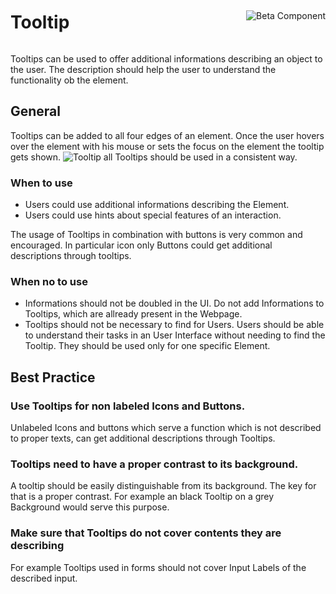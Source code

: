 <div style="display: inline-flex; align-items: center; justify-content: space-between; width: 100%;">
    <h1>Tooltip</h1>
    <img src="assets/beta.png" alt="Beta Component" />
</div>

Tooltips can be used to offer additional informations describing an object to the user. The description should help the user to understand the functionality ob the element.

## General

Tooltips can be added to all four edges of an element. Once the user hovers over the element with his mouse or sets the focus on the element the tooltip gets shown.
![Tooltip all](assets/3_components/tooltip/Tooltip_all.jpeg)
Tooltips should be used in a consistent way.

### When to use

- Users could use additional informations describing the Element.
- Users could use hints about special features of an interaction.

The usage of Tooltips in combination with buttons is very common and encouraged. In particular icon only Buttons could get additional descriptions through tooltips.

### When no to use

- Informations should not be doubled in the UI. Do not add Informations to Tooltips, which are allready present in the Webpage.
- Tooltips should not be necessary to find for Users. Users should be able to understand their tasks in an User Interface without needing to find the Tooltip. They should be used only for one specific Element.

## Best Practice

### Use Tooltips for non labeled Icons and Buttons.

Unlabeled Icons and buttons which serve a function which is not described to proper texts, can get additional descriptions through Tooltips.

### Tooltips need to have a proper contrast to its background.

A tooltip should be easily distinguishable from its background. The key for that is a proper contrast. For example an black Tooltip on a grey Background would serve this purpose.

### Make sure that Tooltips do not cover contents they are describing

For example Tooltips used in forms should not cover Input Labels of the described input.
